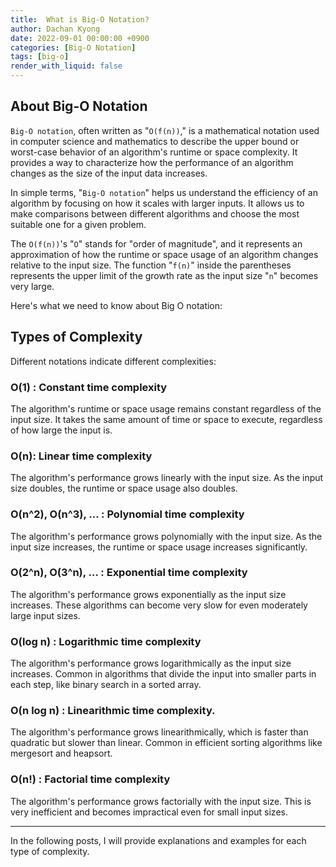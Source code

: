 ```yaml
---
title:  What is Big-O Notation?
author: Dachan Kyong
date: 2022-09-01 00:00:00 +0900
categories: [Big-O Notation]
tags: [big-o]
render_with_liquid: false
---
```


## **About Big-O Notation**
`Big-O notation`, often written as "`O(f(n))`," is a mathematical notation used in computer science and mathematics to describe the upper bound or worst-case behavior of an algorithm's runtime or space complexity. It provides a way to characterize how the performance of an algorithm changes as the size of the input data increases.

In simple terms, "`Big-O notation`" helps us understand the efficiency of an algorithm by focusing on how it scales with larger inputs. It allows us to make comparisons between different algorithms and choose the most suitable one for a given problem.

The `O(f(n))`'s "`O`" stands for "order of magnitude", and it represents an approximation of how the runtime or space usage of an algorithm changes relative to the input size. The function "`f(n)`" inside the parentheses represents the upper limit of the growth rate as the input size "`n`" becomes very large.


Here's what we need to know about Big O notation:


## **Types of Complexity**
Different notations indicate different complexities:


### O(1) : Constant time complexity
The algorithm's runtime or space usage remains constant regardless of the input size. It takes the same amount of time or space to execute, regardless of how large the input is.

### O(n): Linear time complexity
The algorithm's performance grows linearly with the input size. As the input size doubles, the runtime or space usage also doubles.

### O(n^2), O(n^3), ... : Polynomial time complexity
The algorithm's performance grows polynomially with the input size. As the input size increases, the runtime or space usage increases significantly.

### O(2^n), O(3^n), ... : Exponential time complexity
The algorithm's performance grows exponentially as the input size increases. These algorithms can become very slow for even moderately large input sizes.

### O(log n) : Logarithmic time complexity
The algorithm's performance grows logarithmically as the input size increases. Common in algorithms that divide the input into smaller parts in each step, like binary search in a sorted array.

### O(n log n) : Linearithmic time complexity.
The algorithm's performance grows linearithmically, which is faster than quadratic but slower than linear. Common in efficient sorting algorithms like mergesort and heapsort.

### O(n!) : Factorial time complexity
The algorithm's performance grows factorially with the input size. This is very inefficient and becomes impractical even for small input sizes.


---
In the following posts, I will provide explanations and examples for each type of complexity.

